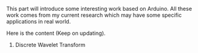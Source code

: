 This part will introduce some interesting work based on Arduino. All these work comes from my current research which may have some specific applications in real world.

Here is the content (Keep on updating).

1. Discrete Wavelet Transform
